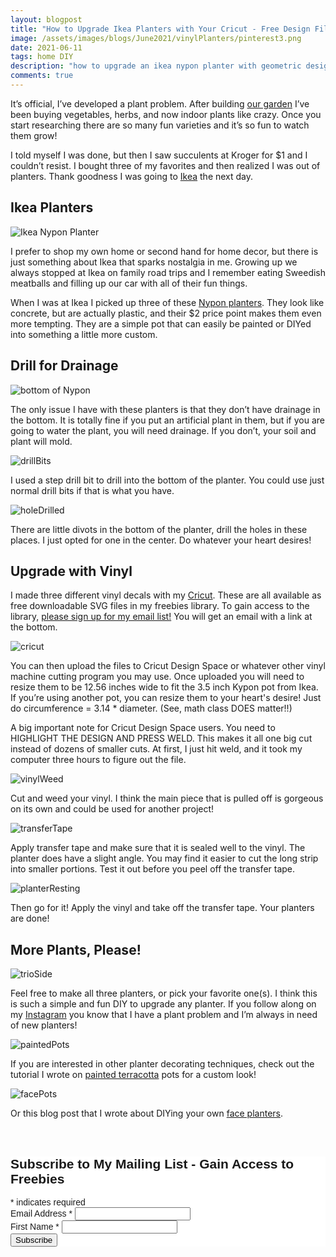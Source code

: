 ```yaml
---
layout: blogpost
title: "How to Upgrade Ikea Planters with Your Cricut - Free Design File Download!"
image: /assets/images/blogs/June2021/vinylPlanters/pinterest3.png
date: 2021-06-11
tags: home DIY
description: "how to upgrade an ikea nypon planter with geometric designs cut out of vinyl with a cricut "
comments: true
---
```

It’s official, I’ve developed a plant problem. After building [our garden](https://joyberrystudios.com/2021/05/10/buildGarden.html) I’ve been buying vegetables, herbs, and now indoor plants like crazy. Once you start researching there are so many fun varieties and it’s so fun to watch them grow!

I told myself I was done, but then I saw succulents at Kroger for $1 and I couldn’t resist. I bought three of my favorites and then realized I was out of planters. Thank goodness I was going to [Ikea](www.ikea.com) the next day.

## Ikea Planters

![Ikea Nypon Planter](/assets/images/blogs/June2021/vinylPlanters/originalPot.jpg)

I prefer to shop my own home or second hand for home decor, but there is just something about Ikea that sparks nostalgia in me. Growing up we always stopped at Ikea on family road trips and I remember eating Sweedish meatballs and filling up our car with all of their fun things. 

When I was at Ikea I picked up three of these [Nypon planters](https://www.ikea.com/us/en/p/nypon-plant-pot-indoor-outdoor-gray-00395619/). They look like concrete, but are actually plastic, and their $2 price point makes them even more tempting. They are a simple pot that can easily be painted or DIYed into something a little more custom.

## Drill for Drainage

![bottom of Nypon](/assets/images/blogs/June2021/vinylPlanters/bottom.jpg)

The only issue I have with these planters is that they don’t have drainage in the bottom. It is totally fine if you put an artificial plant in them, but if you are going to water the plant, you will need drainage. If you don’t, your soil and plant will mold.

![drillBits](/assets/images/blogs/June2021/vinylPlanters/drillBits.jpg)

I used a step drill bit to drill into the bottom of the planter. You could use just normal drill bits if that is what you have.

![holeDrilled](/assets/images/blogs/June2021/vinylPlanters/holeDrilled.jpg)

There are little divots in the bottom of the planter, drill the holes in these places. I just opted for one in the center. Do whatever your heart desires!

## Upgrade with Vinyl

I made three different vinyl decals with my [Cricut](https://cricut.com/en_us/cricut-maker-3.html). These are all available as free downloadable SVG files in my freebies library. To gain access to the library, [please sign up for my email list!](https://mailchi.mp/5d375d2a784f/joyberry) You will get an email with a link at the bottom.

![cricut](/assets/images/blogs/June2021/vinylPlanters/cricut.jpg)

You can then upload the files to Cricut Design Space or whatever other vinyl machine cutting program you may use. Once uploaded you will need to resize them to be 12.56 inches wide to fit the 3.5 inch Kypon pot from Ikea. If you’re using another pot, you can resize them to your heart's desire! Just do circumference = 3.14 * diameter. (See, math class DOES matter!!)

A big important note for Cricut Design Space users. You need to HIGHLIGHT THE DESIGN AND PRESS WELD. This makes it all one big cut instead of dozens of smaller cuts. At first, I just hit weld, and it took my computer three hours to figure out the file. 

![vinylWeed](/assets/images/blogs/June2021/vinylPlanters/vinylWeed.jpg)

Cut and weed your vinyl. I think the main piece that is pulled off is gorgeous on its own and could be used for another project!

![transferTape](/assets/images/blogs/June2021/vinylPlanters/transferTape.jpg)

Apply transfer tape and make sure that it is sealed well to the vinyl. The planter does have a slight angle. You may find it easier to cut the long strip into smaller portions. Test it out before you peel off the transfer tape.

![planterResting](/assets/images/blogs/June2021/vinylPlanters/planterResting.jpg)

Then go for it! Apply the vinyl and take off the transfer tape. Your planters are done!

## More Plants, Please!

![trioSide](/assets/images/blogs/June2021/vinylPlanters/trioSide.jpg)

Feel free to make all three planters, or pick your favorite one(s). I think this is such a simple and fun DIY to upgrade any planter. If you follow along on my [Instagram](https://www.instagram.com/joyberrystudios/) you know that I have a plant problem and I’m always in need of new planters! 

![paintedPots](/assets/images/blogs/June2021/vinylPlanters/paintedPots.jpg)

If you are interested in other planter decorating techniques, check out the tutorial I wrote on [painted terracotta](https://joyberrystudios.com/2021/05/16/paintedFlowerPots.html)  pots for a custom look!

![facePots](/assets/images/blogs/June2021/vinylPlanters/facePots.jpg)

Or this blog post that I wrote about DIYing your own [face planters](https://joyberrystudios.com/2021/05/28/facePots.html).



<br>

<!-- Begin Mailchimp Signup Form -->
<link href="//cdn-images.mailchimp.com/embedcode/classic-10_7.css" rel="stylesheet" type="text/css">
<style type="text/css">
    #mc_embed_signup{background:#fff; clear:left; font:14px Helvetica,Arial,sans-serif; }
    /* Add your own Mailchimp form style overrides in your site stylesheet or in this style block.
       We recommend moving this block and the preceding CSS link to the HEAD of your HTML file. */
</style>
<div id="mc_embed_signup">
<form action="https://Joyberrystudios.us1.list-manage.com/subscribe/post?u=eca5a397f2fb0d58dcb66315c&amp;id=99d28d5b5c" method="post" id="mc-embedded-subscribe-form" name="mc-embedded-subscribe-form" class="validate" target="_blank" novalidate>
    <div id="mc_embed_signup_scroll">
    <h2>Subscribe to My Mailing List - Gain Access to Freebies</h2>
<div class="indicates-required"><span class="asterisk">*</span> indicates required</div>
<div class="mc-field-group">
    <label for="mce-EMAIL">Email Address  <span class="asterisk">*</span>
</label>
    <input type="email" value="" name="EMAIL" class="required email" id="mce-EMAIL">
</div>
<div class="mc-field-group">
    <label for="mce-FNAME">First Name  <span class="asterisk">*</span>
</label>
    <input type="text" value="" name="FNAME" class="required" id="mce-FNAME">
</div>
    <div id="mce-responses" class="clear">
        <div class="response" id="mce-error-response" style="display:none"></div>
        <div class="response" id="mce-success-response" style="display:none"></div>
    </div>    <!-- real people should not fill this in and expect good things - do not remove this or risk form bot signups-->
    <div style="position: absolute; left: -5000px;" aria-hidden="true"><input type="text" name="b_eca5a397f2fb0d58dcb66315c_99d28d5b5c" tabindex="-1" value=""></div>
    <div class="clear"><input type="submit" value="Subscribe" name="subscribe" id="mc-embedded-subscribe" class="button"></div>
    </div>
</form>
</div>
<script type='text/javascript' src='//s3.amazonaws.com/downloads.mailchimp.com/js/mc-validate.js'></script><script type='text/javascript'>(function($) {window.fnames = new Array(); window.ftypes = new Array();fnames[0]='EMAIL';ftypes[0]='email';fnames[1]='FNAME';ftypes[1]='text';fnames[2]='LNAME';ftypes[2]='text';fnames[3]='ADDRESS';ftypes[3]='address';fnames[4]='PHONE';ftypes[4]='phone';fnames[5]='BIRTHDAY';ftypes[5]='birthday';fnames[6]='OPTIN';ftypes[6]='text';}(jQuery));var $mcj = jQuery.noConflict(true);</script>
<!--End mc_embed_signup-->

<br>
<br>
